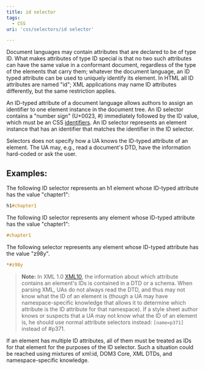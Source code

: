 ```yaml
---
title: id selector
tags:
  - CSS
uri: 'css/selectors/id selector'

---
```

Document languages may contain attributes that are declared to be of type ID. What makes attributes of type ID special is that no two such attributes can have the same value in a conformant document, regardless of the type of the elements that carry them; whatever the document language, an ID typed attribute can be used to uniquely identify its element. In HTML all ID attributes are named "id"; XML applications may name ID attributes differently, but the same restriction applies.

An ID-typed attribute of a document language allows authors to assign an identifier to one element instance in the document tree. An ID selector contains a "number sign" (U+0023, \#) immediately followed by the ID value, which must be an CSS [identifiers](http://www.w3.org/TR/CSS21/syndata.html#value-def-identifier). An ID selector represents an element instance that has an identifier that matches the identifier in the ID selector.

Selectors does not specify how a UA knows the ID-typed attribute of an element. The UA may, e.g., read a document's DTD, have the information hard-coded or ask the user.

## Examples:

The following ID selector represents an h1 element whose ID-typed attribute has the value "chapter1":

``` css
h1#chapter1
```

 The following ID selector represents any element whose ID-typed attribute has the value "chapter1":

``` css
#chapter1
```

 The following selector represents any element whose ID-typed attribute has the value "z98y".

``` css
*#z98y
```

> **Note:** In XML 1.0 [XML10](http://www.w3.org/TR/2011/REC-css3-selectors-20110929/#XML10), the information about which attribute contains an element's IDs is contained in a DTD or a schema. When parsing XML, UAs do not always read the DTD, and thus may not know what the ID of an element is (though a UA may have namespace-specific knowledge that allows it to determine which attribute is the ID attribute for that namespace). If a style sheet author knows or suspects that a UA may not know what the ID of an element is, he should use normal attribute selectors instead: `[name=p371]` instead of \#p371.

If an element has multiple ID attributes, all of them must be treated as IDs for that element for the purposes of the ID selector. Such a situation could be reached using mixtures of xml:id, DOM3 Core, XML DTDs, and namespace-specific knowledge.
